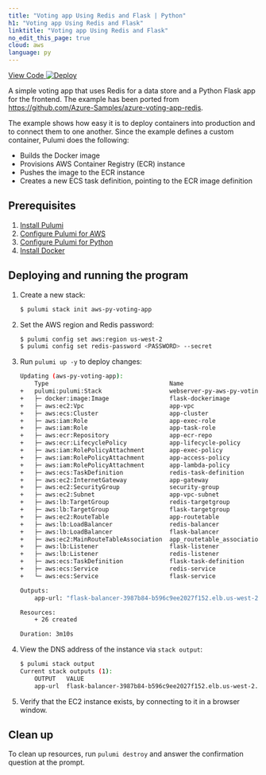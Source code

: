 ```yaml
---
title: "Voting app Using Redis and Flask | Python"
h1: "Voting app Using Redis and Flask"
linktitle: "Voting app Using Redis and Flask"
no_edit_this_page: true
cloud: aws
language: py
---
```


<!-- WARNING: this page was generated by a tool. Do not edit it by hand. -->
<!-- To change it, please see https://github.com/pulumi/docs/tree/master/tools/mktutorial. -->

<p class="mb-4 flex">
    <a class="flex flex-wrap items-center rounded text-xs text-white bg-blue-600 border-2 border-blue-600 px-2 mr-2 whitespace-no-wrap hover:text-white" style="height: 32px" href="https://github.com/pulumi/examples/tree/master/aws-py-voting-app" target="_blank">
        <span><i class="fab fa-github pr-2"></i> View Code</span>
    </a>
    <a href="https://app.pulumi.com/new?template=https://github.com/pulumi/examples/tree/master/aws-py-voting-app" target="_blank">
        <img src="https://get.pulumi.com/new/button.svg" alt="Deploy">
    </a>
</p>


A simple voting app that uses Redis for a data store and a Python Flask app for the frontend. The example has been ported from https://github.com/Azure-Samples/azure-voting-app-redis.

The example shows how easy it is to deploy containers into production and to connect them to one another. Since the example defines a custom container, Pulumi does the following:
- Builds the Docker image
- Provisions AWS Container Registry (ECR) instance
- Pushes the image to the ECR instance
- Creates a new ECS task definition, pointing to the ECR image definition

## Prerequisites

1. [Install Pulumi](https://www.pulumi.com/docs/get-started/install/)
1. [Configure Pulumi for AWS](https://www.pulumi.com/docs/intro/cloud-providers/aws/setup/)
1. [Configure Pulumi for Python](https://www.pulumi.com/docs/intro/languages/python/)
1. [Install Docker](https://docs.docker.com/engine/installation/)

## Deploying and running the program

1. Create a new stack:

    ```bash
    $ pulumi stack init aws-py-voting-app
    ```

1. Set the AWS region and Redis password:

    ```bash
    $ pulumi config set aws:region us-west-2
    $ pulumi config set redis-password <PASSWORD> --secret
    ```

1. Run `pulumi up -y` to deploy changes:
    ```bash
    Updating (aws-py-voting-app):
        Type                                  Name                            Status      Info
    +   pulumi:pulumi:Stack                   webserver-py-aws-py-voting-app  created     
    +   ├─ docker:image:Image                 flask-dockerimage               created     
    +   ├─ aws:ec2:Vpc                        app-vpc                         created     
    +   ├─ aws:ecs:Cluster                    app-cluster                     created     
    +   ├─ aws:iam:Role                       app-exec-role                   created     
    +   ├─ aws:iam:Role                       app-task-role                   created     
    +   ├─ aws:ecr:Repository                 app-ecr-repo                    created     
    +   ├─ aws:ecr:LifecyclePolicy            app-lifecycle-policy            created     
    +   ├─ aws:iam:RolePolicyAttachment       app-exec-policy                 created     
    +   ├─ aws:iam:RolePolicyAttachment       app-access-policy               created     
    +   ├─ aws:iam:RolePolicyAttachment       app-lambda-policy               created     
    +   ├─ aws:ecs:TaskDefinition             redis-task-definition           created     
    +   ├─ aws:ec2:InternetGateway            app-gateway                     created     
    +   ├─ aws:ec2:SecurityGroup              security-group                  created     
    +   ├─ aws:ec2:Subnet                     app-vpc-subnet                  created     
    +   ├─ aws:lb:TargetGroup                 redis-targetgroup               created     
    +   ├─ aws:lb:TargetGroup                 flask-targetgroup               created     
    +   ├─ aws:ec2:RouteTable                 app-routetable                  created     
    +   ├─ aws:lb:LoadBalancer                redis-balancer                  created     
    +   ├─ aws:lb:LoadBalancer                flask-balancer                  created     
    +   ├─ aws:ec2:MainRouteTableAssociation  app_routetable_association      created     
    +   ├─ aws:lb:Listener                    flask-listener                  created     
    +   ├─ aws:lb:Listener                    redis-listener                  created     
    +   ├─ aws:ecs:TaskDefinition             flask-task-definition           created     
    +   ├─ aws:ecs:Service                    redis-service                   created     
    +   └─ aws:ecs:Service                    flask-service                   created     

    Outputs:
        app-url: "flask-balancer-3987b84-b596c9ee2027f152.elb.us-west-2.amazonaws.com"

    Resources:
        + 26 created

    Duration: 3m10s
    ```

1. View the DNS address of the instance via `stack output`:

    ```bash
    $ pulumi stack output
    Current stack outputs (1):
        OUTPUT   VALUE
        app-url  flask-balancer-3987b84-b596c9ee2027f152.elb.us-west-2.amazonaws.com

    ```

1.  Verify that the EC2 instance exists, by connecting to it in a browser window.

## Clean up

To clean up resources, run `pulumi destroy` and answer the confirmation question at the prompt.

